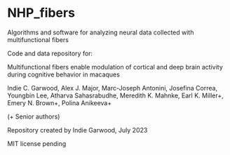 # NHP_fibers
Algorithms and software for analyzing neural data collected with multifunctional fibers

Code and data repository for: 

Multifunctional fibers enable modulation of cortical and deep brain activity during
cognitive behavior in macaques

Indie C. Garwood, Alex J. Major, Marc-Joseph Antonini, Josefina Correa, Youngbin Lee, 
Atharva Sahasrabudhe, Meredith K. Mahnke, Earl K. Miller+, Emery N. Brown+, Polina Anikeeva+

(+ Senior authors)

Repository created by
Indie Garwood, 
July 2023

MIT license pending
